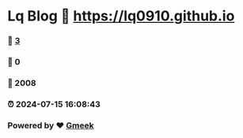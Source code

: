 # Lq Blog :link: https://lq0910.github.io 
### :page_facing_up: [3](https://lq0910.github.io/tag.html) 
### :speech_balloon: 0 
### :hibiscus: 2008 
### :alarm_clock: 2024-07-15 16:08:43 
### Powered by :heart: [Gmeek](https://github.com/Meekdai/Gmeek)
